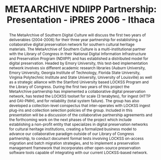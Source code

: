 ---
abstract: 'The MetaArchive of Southern Digital Culture will discuss the first two
  years of deliverables (2004-2006) for their three year partnership for establishing
  a collaborative digital preservation network for southern cultural heritage materials.
  The MetaArchive of Southern Culture is a multi-institutional partner with the Library
  of Congress in their National Digital Information Infrastructure and Preservation
  Program (NDIIPP) and has established a distributed model for digital preservation.
  Headed by Emory University, this test-bed implementation network involves six different
  academic research libraries (Auburn University, Emory University, Georgia Institute
  of Technology, Florida State University, Virginia Polytechnic Institute and State
  University, University of Louisville) as well as a strategic alliance with the Stanford
  University based LOCKSS Program and the Library of Congress.

  During the first two years of this project the MetaArchive partnership has implemented
  a collaborative digital preservation network, has tested the LOCKSS toolset for
  scale (3 terabytes), for ingest (HTTP and OAI-PMH), and for reliability (total system
  failure). The group has also developed a collection-level conspectus that inter-operates
  with LOCKSS ingest plug-ins and collection selection policies of the group. Included
  in this presentation will be a discussion of the collaborative partnership agreements
  and the forthcoming work on the next phases of the project which include establishing
  a non-profit entity that specializes in digital preservation networks for cultural
  heritage institutions, creating a formalized business model to advance our collaborative
  paradigm outside of our Library of Congress partnership, to conduct document format
  tests involving LOCKSS on-access migration and batch migration strategies, and to
  implement a preservation management framework that incorporates other open-source
  preservation software tools capable of integrating with our current LOCKSS-based
  network.'
creators:
- Walters, Tyler
- McDonald, Robert H.
date: null
document_url: https://services.phaidra.univie.ac.at/api/object/o:294556/download
grand_parent: iPRES
institutions: []
keywords:
- ithaca
landing_page_url: https://phaidra.univie.ac.at/o:294556
language: eng
layout: publication
license: CC BY-SA 3.0 AT
notes_url: null
parent: iPRES 2006
presentation_url: null
size: 616053
source_name: iPRES
title: 'METAARCHIVE NDIIPP Partnership: Presentation - iPRES 2006 - Ithaca'
type: paper
year: 2006
---